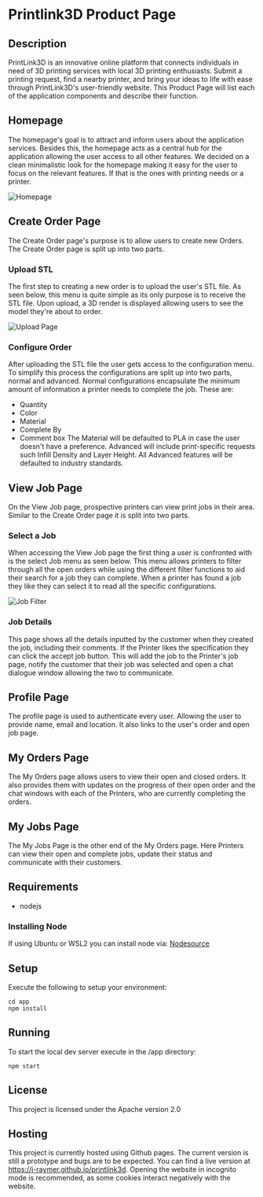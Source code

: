 # Printlink3D Product Page

## Description
PrintLink3D is an innovative online platform that connects individuals in need of 3D printing services with local 3D printing enthusiasts.
Submit a printing request, find a nearby printer, and bring your ideas to life with ease through PrintLink3D's user-friendly website.
This Product Page will list each of the application components and describe their function.

## Homepage
The homepage's goal is to attract and inform users about the application services.
Besides this, the homepage acts as a central hub for the application allowing the user access to all other features.
We decided on a clean minimalistic look for the homepage making it easy for the user to focus on the relevant features.
If that is the ones with printing needs or a printer.

![Homepage](https://github.com/J-Raymer/printlink3d/assets/156377663/c26c2e16-c3e8-420f-94b3-c56b1b282dc4)

## Create Order Page
The Create Order page's purpose is to allow users to create new Orders. The Create Order page is split up into two parts.

### Upload STL
The first step to creating a new order is to upload the user's STL file. As seen below, this menu is quite simple as its only purpose is to receive the STL file.
Upon upload, a 3D render is displayed allowing users to see the model they're about to order.

![Upload Page](https://github.com/J-Raymer/printlink3d/assets/156377663/62e71aca-3889-4a72-bafc-23cc5a94d6f3)

### Configure Order
After uploading the STL file the user gets access to the configuration menu. To simplify this process the configurations are split up into two parts, normal and advanced. 
Normal configurations encapsulate the minimum amount of information a printer needs to complete the job. These are:
 - Quantity
 - Color
 - Material
 - Complete By
 - Comment box
The Material will be defaulted to PLA in case the user doesn't have a preference.
Advanced  will include print-specific requests such Infill Density and Layer Height. All Advanced features will be defaulted to industry standards.

## View Job Page
On the View Job page, prospective printers can view print jobs in their area. Similar to the Create Order page it is split into two parts.

### Select a Job
When accessing the View Job page the first thing a user is confronted with is the select Job menu as seen below. 
This menu allows printers to filter through all the open orders while using the different filter functions to aid their search for a job they can complete.
When a printer has found a job they like they can select it to read all the specific configurations.

![Job Filter](https://github.com/J-Raymer/printlink3d/assets/156377663/805dd7ff-ae65-4bb5-98d1-7a75db3defa0)

### Job Details
This page shows all the details inputted by the customer when they created the job, including their comments. If the Printer likes the specification they can click
the accept job button. This will add the job to the Printer's job page, notify the customer that their job was selected and open a chat dialogue window allowing the two to communicate.  

## Profile Page
The profile page is used to authenticate every user. Allowing the user to provide name, email and location. It also links to the user's order and open job page.

## My Orders Page
The My Orders page allows users to view their open and closed orders. It also provides them with updates on the progress of their open order and the chat windows with each of the Printers, who are currently completing the orders.

## My Jobs Page
The My Jobs Page is the other end of the My Orders page. Here Printers can view their open and complete jobs, update their status and communicate with their customers.

## Requirements
- nodejs

### Installing Node
If using Ubuntu or WSL2 you can install node via: [Nodesource](https://deb.nodesource.com/)

## Setup
Execute the following to setup your environment:
```
cd app
npm install
```

## Running
To start the local dev server execute in the /app directory:
```
npm start
```

## License
This project is licensed under the Apache version 2.0

## Hosting
This project is currently hosted using Github pages. The current version is still a prototype and bugs are to be expected.
You can find a live version at https://j-raymer.github.io/printlink3d.
Opening the website in incognito mode is recommended, as some cookies interact negatively with the website. 
